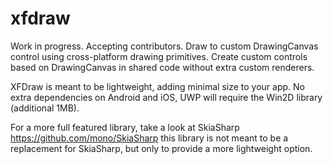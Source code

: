 # xfdraw

Work in progress. Accepting contributors. Draw to custom DrawingCanvas control using cross-platform drawing primitives. Create custom controls based on DrawingCanvas in shared code without extra custom renderers. 

XFDraw is meant to be lightweight, adding minimal size to your app. No extra dependencies on Android and iOS, UWP will require the Win2D library (additional 1MB).

For a more full featured library, take a look at SkiaSharp https://github.com/mono/SkiaSharp this library is not meant to be a replacement for SkiaSharp, but only to provide a more lightweight option.
